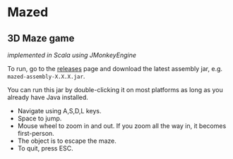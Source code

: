 # Mazed
## 3D Maze game
_implemented in Scala using JMonkeyEngine_

To run, go to the [releases](https://github.com/ezoerner/mazed/releases) page and download the latest
assembly jar, e.g. `mazed-assembly-X.X.X.jar`.

You can run this jar by double-clicking it on most platforms as long as you already have Java installed.

* Navigate using A,S,D,L keys.
* Space to jump.
* Mouse wheel to zoom in and out. If you zoom all the way in, it becomes first-person.
* The object is to escape the maze.
* To quit, press ESC.
